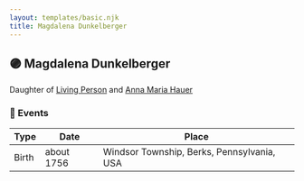 ```yaml
---
layout: templates/basic.njk
title: Magdalena Dunkelberger
---
```

## 🟣 Magdalena Dunkelberger

Daughter of [Living Person](/people/1/13545057) and [Anna Maria Hauer](/people/2/22963774)

### 📆 Events

Type | Date | Place
------ | ------ | ------
Birth | about 1756 | Windsor Township, Berks, Pennsylvania, USA
